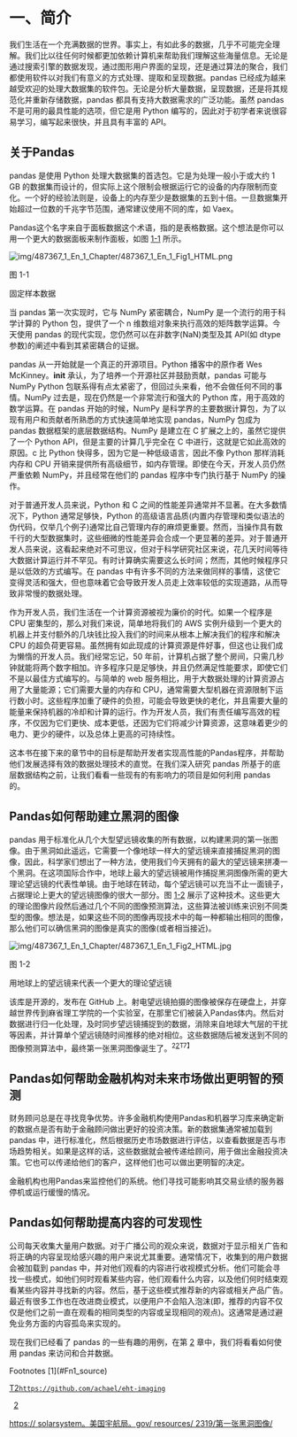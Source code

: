 # 一、简介

我们生活在一个充满数据的世界。事实上，有如此多的数据，几乎不可能完全理解。我们比以往任何时候都更加依赖计算机来帮助我们理解这些海量信息。无论是通过搜索引擎的数据发现，通过图形用户界面的呈现，还是通过算法的聚合，我们都使用软件以对我们有意义的方式处理、提取和呈现数据。pandas 已经成为越来越受欢迎的处理大数据集的软件包。无论是分析大量数据，呈现数据，还是将其规范化并重新存储数据，pandas 都具有支持大数据需求的广泛功能。虽然 pandas 不是可用的最具性能的选项，但它是用 Python 编写的，因此对于初学者来说很容易学习，编写起来很快，并且具有丰富的 API。

## 关于Pandas

pandas 是使用 Python 处理大数据集的首选包。它是为处理一般小于或大约 1 GB 的数据集而设计的，但实际上这个限制会根据运行它的设备的内存限制而变化。一个好的经验法则是，设备上的内存至少是数据集的五到十倍。一旦数据集开始超过一位数的千兆字节范围，通常建议使用不同的库，如 Vaex。

Pandas这个名字来自于面板数据这个术语，指的是表格数据。这个想法是你可以用一个更大的数据面板来制作面板，如图 [1-1](#Fig1) 所示。

![img/487367_1_En_1_Chapter/487367_1_En_1_Fig1_HTML.png](img/487367_1_En_1_Chapter/487367_1_En_1_Fig1_HTML.png)

图 1-1

固定样本数据

当 pandas 第一次实现时，它与 NumPy 紧密耦合，NumPy 是一个流行的用于科学计算的 Python 包，提供了一个 n 维数组对象来执行高效的矩阵数学运算。今天使用 pandas 的现代实现，您仍然可以在非数字(NaN)类型及其 API(如 dtype 参数)的阐述中看到其紧密耦合的证据。

pandas 从一开始就是一个真正的开源项目。Python 播客中的原作者 Wes McKinney。__init__ 承认，为了培养一个开源社区并鼓励贡献，pandas 可能与 NumPy Python 包联系得有点太紧密了，但回过头来看，他不会做任何不同的事情。NumPy 过去是，现在仍然是一个非常流行和强大的 Python 库，用于高效的数学运算。在 pandas 开始的时候，NumPy 是科学界的主要数据计算包，为了以现有用户和贡献者所熟悉的方式快速简单地实现 pandas，NumPy 包成为 pandas 数据框架的底层数据结构。NumPy 是建立在 C 扩展之上的，虽然它提供了一个 Python API，但是主要的计算几乎完全在 C 中进行，这就是它如此高效的原因。c 比 Python 快得多，因为它是一种低级语言，因此不像 Python 那样消耗内存和 CPU 开销来提供所有高级细节，如内存管理。即使在今天，开发人员仍然严重依赖 NumPy，并且经常在他们的 pandas 程序中专门执行基于 NumPy 的操作。

对于普通开发人员来说，Python 和 C 之间的性能差异通常并不显著。在大多数情况下，Python 通常足够快，Python 的高级语言品质(内置内存管理和类似语法的伪代码，仅举几个例子)通常比自己管理内存的麻烦更重要。然而，当操作具有数千行的大型数据集时，这些细微的性能差异会合成一个更显著的差异。对于普通开发人员来说，这看起来绝对不可思议，但对于科学研究社区来说，花几天时间等待大数据计算运行并不罕见。有时计算确实需要这么长时间；然而，其他时候程序只是以低效的方式编写。在 pandas 中有许多不同的方法来做同样的事情，这使它变得灵活和强大，但也意味着它会导致开发人员走上效率较低的实现道路，从而导致非常慢的数据处理。

作为开发人员，我们生活在一个计算资源被视为廉价的时代。如果一个程序是 CPU 密集型的，那么对我们来说，简单地将我们的 AWS 实例升级到一个更大的机器上并支付额外的几块钱比投入我们的时间来从根本上解决我们的程序和解决 CPU 的超负荷更容易。虽然拥有如此现成的计算资源是件好事，但这也让我们成为懒惰的开发人员。我们经常忘记，50 年前，计算机占据了整个房间，只需几秒钟就能将两个数字相加。许多程序只是足够快，并且仍然满足性能要求，即使它们不是以最佳方式编写的。与简单的 web 服务相比，用于大数据处理的计算资源占用了大量能源；它们需要大量的内存和 CPU，通常需要大型机器在资源限制下运行数小时。这些程序加重了硬件的负担，可能会导致更快的老化，并且需要大量的能量来保持机器的冷却和计算的运行。作为开发人员，我们有责任编写高效的程序，不仅因为它们更快、成本更低，还因为它们将减少计算资源，这意味着更少的电力、更少的硬件，以及总体上更高的可持续性。

这本书在接下来的章节中的目标是帮助开发者实现高性能的Pandas程序，并帮助他们发展选择有效的数据处理技术的直觉。在我们深入研究 pandas 所基于的底层数据结构之前，让我们看看一些现有的有影响力的项目是如何利用 pandas 的。

## Pandas如何帮助建立黑洞的图像

pandas 用于标准化从几个大型望远镜收集的所有数据，以构建黑洞的第一张图像。由于黑洞如此遥远，它需要一个像地球一样大的望远镜来直接捕捉黑洞的图像，因此，科学家们想出了一种方法，使用我们今天拥有的最大的望远镜来拼凑一个黑洞。在这项国际合作中，地球上最大的望远镜被用作捕捉黑洞图像所需的更大理论望远镜的代表性单镜。由于地球在转动，每个望远镜可以充当不止一面镜子，占据理论上更大的望远镜图像的很大一部分。图 [1-2](#Fig2) 展示了这种技术。这些更大的理论图像片段然后通过几个不同的图像预测算法，这些算法被训练来识别不同类型的图像。想法是，如果这些不同的图像再现技术中的每一种都输出相同的图像，那么他们可以确信黑洞的图像是真实的图像(或者相当接近)。

![img/487367_1_En_1_Chapter/487367_1_En_1_Fig2_HTML.jpg](img/487367_1_En_1_Chapter/487367_1_En_1_Fig2_HTML.jpg)

图 1-2

用地球上的望远镜来代表一个更大的理论望远镜

该库是开源的，发布在 GitHub 上。射电望远镜拍摄的图像被保存在硬盘上，并穿越世界传到麻省理工学院的一个实验室，在那里它们被装入Pandas体内。然后对数据进行归一化处理，及时同步望远镜捕捉到的数据，消除来自地球大气层的干扰等因素，并计算单个望远镜随时间推移的绝对相位。这些数据随后被发送到不同的图像预测算法中，最终第一张黑洞图像诞生了。<sup>2[2](#Fn2)T7】</sup>

## Pandas如何帮助金融机构对未来市场做出更明智的预测

财务顾问总是在寻找竞争优势。许多金融机构使用Pandas和机器学习库来确定新的数据点是否有助于金融顾问做出更好的投资决策。新的数据集通常被加载到 pandas 中，进行标准化，然后根据历史市场数据进行评估，以查看数据是否与市场趋势相关。如果是这样的话，这些数据就会被传递给顾问，用于做出金融投资决策。它也可以传递给他们的客户，这样他们也可以做出更明智的决定。

金融机构也用Pandas来监控他们的系统。他们寻找可能影响其交易业绩的服务器停机或运行缓慢的情况。

## Pandas如何帮助提高内容的可发现性

公司每天收集大量用户数据。对于广播公司的观众来说，数据对于显示相关广告和将正确的内容呈现给感兴趣的用户来说尤其重要。通常情况下，收集到的用户数据会被加载到 pandas 中，并对他们观看的内容进行收视模式分析。他们可能会寻找一些模式，如他们何时观看某些内容，他们观看什么内容，以及他们何时结束观看某些内容并寻找新的内容。然后，基于这些模式推荐新的内容或相关产品广告。最近有很多工作也在改进商业模式，以便用户不会陷入泡沫(即，推荐的内容不仅仅是他们之前一直在观看的相同类型的内容或呈现相同的观点)。这通常是通过避免业务方面的内容孤岛来实现的。

现在我们已经看了 pandas 的一些有趣的用例，在第 [2](2.html) 章中，我们将看看如何使用 pandas 来访问和合并数据。

<aside aria-label="Footnotes" class="FootnoteSection" epub:type="footnotes">Footnotes [1](#Fn1_source)

[T2`https://github.com/achael/eht-imaging`](https://github.com/achael/eht-imaging)

  [2](#Fn2_source)

[https:// solarsystem。美国宇航局。gov/ resources/ 2319/第一张黑洞图像/](https://solarsystem.nasa.gov/resources/2319/first-image-of-a-black-hole/)

 </aside>